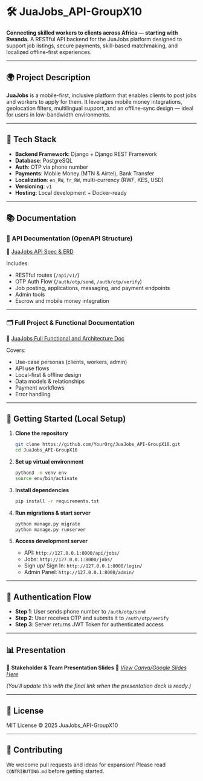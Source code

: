 # 🛠️ JuaJobs\_API-GroupX10

**Connecting skilled workers to clients across Africa — starting with Rwanda.**
A RESTful API backend for the JuaJobs platform designed to support job listings, secure payments, skill-based matchmaking, and localized offline-first experiences.

---

## 🌍 Project Description

**JuaJobs** is a mobile-first, inclusive platform that enables clients to post jobs and workers to apply for them. It leverages mobile money integrations, geolocation filters, multilingual support, and an offline-sync design — ideal for users in low-bandwidth environments.

---

## 🚀 Tech Stack

* **Backend Framework**: Django + Django REST Framework
* **Database**: PostgreSQL
* **Auth**: OTP via phone number
* **Payments**: Mobile Money (MTN & Airtel), Bank Transfer
* **Localization**: `en_RW`, `fr_RW`, multi-currency (RWF, KES, USD)
* **Versioning**: `v1`
* **Hosting**: Local development + Docker-ready

---

## 📚 Documentation

### 📄 API Documentation (OpenAPI Structure)

🔗 [JuaJobs API Spec & ERD](https://docs.google.com/document/d/1m40c0K7Lsxi34NLKKlE6wrZxPwEzvIRiRe-1AZeOAt8/edit?usp=sharing)

Includes:

* RESTful routes (`/api/v1/`)
* OTP Auth Flow (`/auth/otp/send`, `/auth/otp/verify`)
* Job posting, applications, messaging, and payment endpoints
* Admin tools
* Escrow and mobile money integration

---

### 🗂️ Full Project & Functional Documentation

🔗 [JuaJobs Full Functional and Architecture Doc](https://docs.google.com/document/d/1HmTD2_SmpRl7EwMgQIzeltMcq4oBDWom8y6-qqBRAdc/edit?tab=t.0#heading=h.9k2n33hnzlao)

Covers:

* Use-case personas (clients, workers, admin)
* API use flows
* Local-first & offline design
* Data models & relationships
* Payment workflows
* Error handling

---

## 🧪 Getting Started (Local Setup)

1. **Clone the repository**

   ```bash
   git clone https://github.com/YourOrg/JuaJobs_API-GroupX10.git
   cd JuaJobs_API-GroupX10
   ```

2. **Set up virtual environment**

   ```bash
   python3 -m venv env
   source env/bin/activate
   ```

3. **Install dependencies**

   ```bash
   pip install -r requirements.txt
   ```

4. **Run migrations & start server**

   ```bash
   python manage.py migrate
   python manage.py runserver
   ```

5. **Access development server**

   * API: `http://127.0.0.1:8000/api/jobs/`
   * Jobs: `http://127.0.0.1:8000/jobs/`
   * Sign up/ Sign In: `http://127.0.0.1:8000/login/`
   * Admin Panel: `http://127.0.0.1:8000/admin/`

---

## 🔐 Authentication Flow

* **Step 1**: User sends phone number to `/auth/otp/send`
* **Step 2**: User receives OTP and submits it to `/auth/otp/verify`
* **Step 3**: Server returns JWT Token for authenticated access

---

## 📊 Presentation

🎤 **Stakeholder & Team Presentation Slides**
📎 [*View Canva/Google Slides Here*](https://www.canva.com/design/DAGorIn2Jt0/gWQFmBTN-DN-6r4BPwagPA/edit)

*(You’ll update this with the final link when the presentation deck is ready.)*

---

## 🧾 License

MIT License
© 2025 JuaJobs\_API-GroupX10

---

## 🤝 Contributing

We welcome pull requests and ideas for expansion!
Please read `CONTRIBUTING.md` before getting started.
